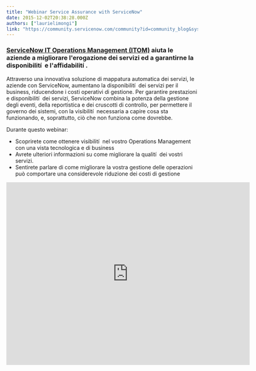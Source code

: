 ```yaml
---
title: "Webinar Service Assurance with ServiceNow"
date: 2015-12-02T20:38:28.000Z
authors: ["laurielimongi"]
link: "https://community.servicenow.com/community?id=community_blog&sys_id=7c0d2aa5dbd0dbc01dcaf3231f9619ec"
---
```

<h3><a title="w.servicenow.com/solutions/it-operations-management.html" href="http://www.servicenow.com/solutions/it-operations-management.html">ServiceNow IT Operations Management (ITOM)</a> aiuta le aziende a migliorare l'erogazione dei servizi ed a garantirne la disponibilití  e l'affidabilití .</h3><p></p><p>Attraverso una innovativa soluzione di mappatura automatica dei servizi, le aziende con ServiceNow, aumentano la disponibilití  dei servizi per il business, riducendone i costi operativi di gestione. Per garantire prestazioni e disponibilití  dei servizi, ServiceNow combina la potenza della gestione degli eventi, della reportistica e dei cruscotti di controllo, per permettere il governo dei sistemi, con la visibilití  necessaria a capire cosa sta funzionando, e, soprattutto, ciò che non funziona come dovrebbe.</p><p></p><p></p><p>Durante questo webinar:</p><ul><li>Scoprirete come ottenere visibilití  nel vostro Operations Management con una vista tecnologica e di business</li><li>Avrete ulteriori informazioni su come migliorare la qualití  dei vostri servizi.</li><li>Sentirete parlare di come migliorare la vostra gestione delle operazioni può comportare una considerevole riduzione dei costi di gestione</li></ul><p></p><p></p><p style="text-align: center;"><iframe frameborder="0" height="480" src="https://www.youtube.com/embed/-3edpG3-XeI" width="640">
</iframe></p>
